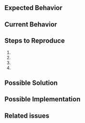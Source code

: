 <!--- Not obligatory, but add a [MODULE_LABEL] if this issue ocurs in a specific module or function ---> 
<!--- Not obligatory, but add a {ISSUE_CATEGORY_LABEL} if this applys ---> 
<!--- Not obligatory, but add a (ROLE_LABEL) if this ocurs to a specific user role --->

<!--- Provide a general summary of the issue in the Title above -->

## Expected Behavior
<!--- Tell us what should happen -->

## Current Behavior
<!--- Tell us what happens instead of the expected behavior -->

## Steps to Reproduce
<!--- Provide a link to a live example, or an unambiguous set of steps to -->
<!--- reproduce this bug. Include code to reproduce, if relevant -->
1.
2.
3.
4.

## Possible Solution
<!--- Not obligatory, but suggest a fix/reason for the bug, -->
<!--- Provide a detailed description of the change or addition you are proposing -->

## Possible Implementation
<!--- Not obligatory, but suggest an idea for implementing addition or change -->

## Related issues
<!--- Not obligatory, but reference related issues --> 
